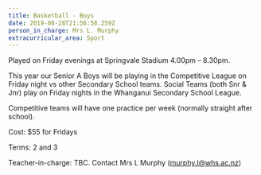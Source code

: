 ```yaml
---
title: Basketball - Boys
date: 2019-08-28T21:56:58.259Z
person_in_charge: Mrs L. Murphy
extracurricular_area: Sport
---
```

Played on Friday evenings at Springvale Stadium 4.00pm – 8.30pm. 

This year our Senior A Boys will be playing in the Competitive League on Friday night vs other Secondary School teams.
Social Teams (both Snr & Jnr) play on Friday nights in the Whanganui Secondary School League.

Competitive teams will have one practice per week (normally straight after school).

Cost: $55 for Fridays

Terms: 2 and 3

Teacher-in-charge: TBC. Contact Mrs L Murphy (murphy.l@whs.ac.nz)
